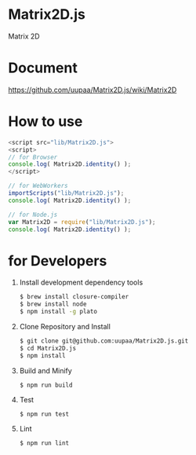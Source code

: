 Matrix2D.js
=========

Matrix 2D

# Document

https://github.com/uupaa/Matrix2D.js/wiki/Matrix2D

# How to use

```js
<script src="lib/Matrix2D.js">
<script>
// for Browser
console.log( Matrix2D.identity() );
</script>
```

```js
// for WebWorkers
importScripts("lib/Matrix2D.js");
console.log( Matrix2D.identity() );
```

```js
// for Node.js
var Matrix2D = require("lib/Matrix2D.js");
console.log( Matrix2D.identity() );
```

# for Developers

1. Install development dependency tools

    ```sh
    $ brew install closure-compiler
    $ brew install node
    $ npm install -g plato
    ```

2. Clone Repository and Install

    ```sh
    $ git clone git@github.com:uupaa/Matrix2D.js.git
    $ cd Matrix2D.js
    $ npm install
    ```

3. Build and Minify

    `$ npm run build`

4. Test

    `$ npm run test`

5. Lint

    `$ npm run lint`


